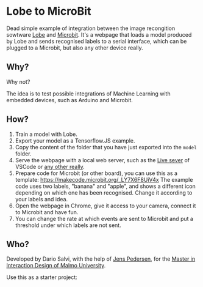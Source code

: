 Lobe to MicroBit
================

Dead simple example of integration between the image recongition sowtware [Lobe](https://www.lobe.ai/) and [Microbit](https://microbit.org/).
It's a webpage that loads a model produced by Lobe and sends recognised labels to a serial interface, which can be plugged to a Microbit, but also any other device really.

## Why?

Why not?

The idea is to test possible integrations of Machine Learning with embedded devices, such as Arduino and Microbit.

## How?

1. Train a model with Lobe.
2. Export your model as a Tensorflow.JS example.
3. Copy the content of the folder that you have just exported into the `model` folder.
4. Serve the webpage with a local web server, such as the [Live sever](https://marketplace.visualstudio.com/items?itemName=ritwickdey.LiveServer) of VSCode or [any other really](https://medium.com/swlh/need-a-local-static-server-here-are-several-options-bbbe77e59a11).
5. Prepare code for Microbit (or other board), you can use this as a template: https://makecode.microbit.org/_LY7X6F8UiV4x The example code uses two labels, "banana" and "apple", and shows a different icon depending on which one has been recognised. Change it according to your labels and idea.
6. Open the webpage in Chrome, give it access to your camera, connect it to Microbit and have fun.
7. You can change the rate at which events are sent to Microbit and put a threshold under which labels are not sent.

## Who?

Developed by Dario Salvi, with the help of [Jens Pedersen](https://github.com/ixd-teaching/), for the [Master in Interaction Design of Malmo University](https://mau.se/en/study-education/programme/taind/).

Use this as a starter project:

